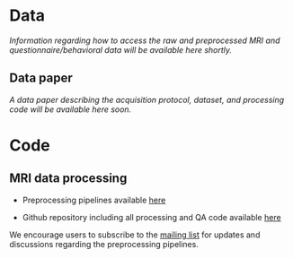 # Data

_Information regarding how to access the raw and preprocessed MRI and questionnaire/behavioral data will be available here shortly._

## Data paper

_A data paper describing the acquisition protocol, dataset, and processing code will be available here soon._

# Code

## MRI data processing

* Preprocessing pipelines available [here](https://github.com/NeuroanatomyAndConnectivity/pipelines/tree/master/src/lsd_lemon)

* Github repository including all processing and QA code available [here](https://github.com/NeuroanatomyAndConnectivity/large_scale_data_collection)

We encourage users to subscribe to the [mailing list](http://groups.google.com/group/resting_state_preprocessing) for updates and discussions regarding the preprocessing pipelines.
